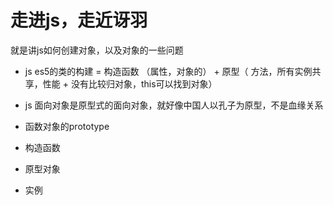 # 走进js，走近讶羽

就是讲js如何创建对象，以及对象的一些问题

- js es5的类的构建 = 构造函数 （属性，对象的） + 原型（ 方法，所有实例共享，性能 + 没有比较归对象，this可以找到对象）

- js 面向对象是原型式的面向对象，就好像中国人以孔子为原型，不是血缘关系
- 函数对象的prototype

- 构造函数
- 原型对象
- 实例  